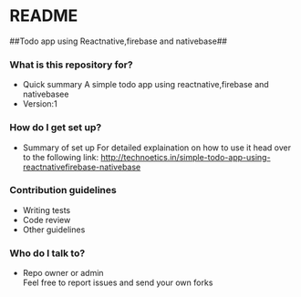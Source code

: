 # README #

##Todo app using Reactnative,firebase and nativebase##
### What is this repository for? ###

* Quick summary
A simple todo app using reactnative,firebase and nativebasee
* Version:1

### How do I get set up? ###

* Summary of set up
For detailed explaination on how to use it head over to the following link:
http://technoetics.in/simple-todo-app-using-reactnativefirebase-nativebase

### Contribution guidelines ###

* Writing tests
* Code review
* Other guidelines

### Who do I talk to? ###

* Repo owner or admin  
Feel free to report issues and send your own forks
